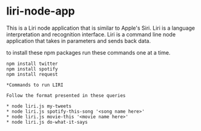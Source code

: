 # liri-node-app
This is a Liri node application that is similar to Apple's Siri.
Liri is a language interpretation and recognition interface.
Liri is a command line node application that takes in parameters and sends back data. 

to install these npm packages run these commands one at a time.

```
npm install twitter
npm install spotify
npm install request

*Commands to run LIRI

Follow the format presented in these queries

* node liri.js my-tweets
* node liri.js spotify-this-song '<song name here>'
* node liri.js movie-this '<movie name here>'
* node liri.js do-what-it-says 

```